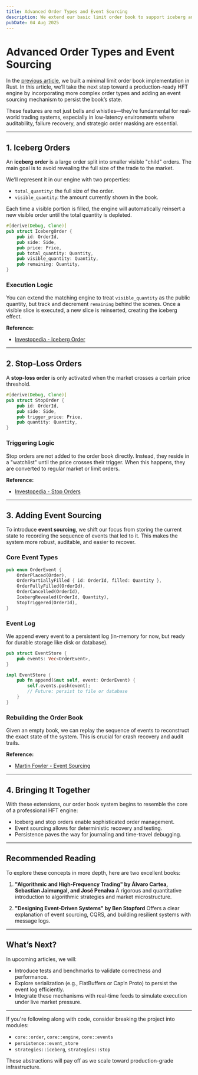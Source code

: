 ```yaml
---
title: Advanced Order Types and Event Sourcing
description: We extend our basic limit order book to support iceberg and stop-loss orders, and begin designing persistence via event sourcing to prepare the system for production-grade use.
pubDate: 04 Aug 2025
---
```


# Advanced Order Types and Event Sourcing

In the [previous article](/blog/limit-order-book/), we built a minimal limit order book implementation in Rust. In this article, we’ll take the next step toward a production-ready HFT engine by incorporating more complex order types and adding an event sourcing mechanism to persist the book’s state.

These features are not just bells and whistles—they’re fundamental for real-world trading systems, especially in low-latency environments where auditability, failure recovery, and strategic order masking are essential.

---

## 1. Iceberg Orders

An **iceberg order** is a large order split into smaller visible "child" orders. The main goal is to avoid revealing the full size of the trade to the market.

We’ll represent it in our engine with two properties:

* `total_quantity`: the full size of the order.
* `visible_quantity`: the amount currently shown in the book.

Each time a visible portion is filled, the engine will automatically reinsert a new visible order until the total quantity is depleted.

```rust
#[derive(Debug, Clone)]
pub struct IcebergOrder {
    pub id: OrderId,
    pub side: Side,
    pub price: Price,
    pub total_quantity: Quantity,
    pub visible_quantity: Quantity,
    pub remaining: Quantity,
}
```

### Execution Logic

You can extend the matching engine to treat `visible_quantity` as the public quantity, but track and decrement `remaining` behind the scenes. Once a visible slice is executed, a new slice is reinserted, creating the iceberg effect.

**Reference:**

* [Investopedia - Iceberg Order](https://www.investopedia.com/terms/i/icebergorder.asp)

---

## 2. Stop-Loss Orders

A **stop-loss order** is only activated when the market crosses a certain price threshold.

```rust
#[derive(Debug, Clone)]
pub struct StopOrder {
    pub id: OrderId,
    pub side: Side,
    pub trigger_price: Price,
    pub quantity: Quantity,
}
```

### Triggering Logic

Stop orders are not added to the order book directly. Instead, they reside in a "watchlist" until the price crosses their trigger. When this happens, they are converted to regular market or limit orders.

**Reference:**

* [Investopedia - Stop Orders](https://www.investopedia.com/terms/s/stoporder.asp)

---

## 3. Adding Event Sourcing

To introduce **event sourcing**, we shift our focus from storing the current state to recording the sequence of events that led to it. This makes the system more robust, auditable, and easier to recover.

### Core Event Types

```rust
pub enum OrderEvent {
    OrderPlaced(Order),
    OrderPartiallyFilled { id: OrderId, filled: Quantity },
    OrderFullyFilled(OrderId),
    OrderCancelled(OrderId),
    IcebergRevealed(OrderId, Quantity),
    StopTriggered(OrderId),
}
```

### Event Log

We append every event to a persistent log (in-memory for now, but ready for durable storage like disk or database).

```rust
pub struct EventStore {
    pub events: Vec<OrderEvent>,
}

impl EventStore {
    pub fn append(&mut self, event: OrderEvent) {
        self.events.push(event);
        // Future: persist to file or database
    }
}
```

### Rebuilding the Order Book

Given an empty book, we can replay the sequence of events to reconstruct the exact state of the system. This is crucial for crash recovery and audit trails.

**Reference:**

* [Martin Fowler - Event Sourcing](https://martinfowler.com/eaaDev/EventSourcing.html)

---

## 4. Bringing It Together

With these extensions, our order book system begins to resemble the core of a professional HFT engine:

* Iceberg and stop orders enable sophisticated order management.
* Event sourcing allows for deterministic recovery and testing.
* Persistence paves the way for journaling and time-travel debugging.

---

## Recommended Reading

To explore these concepts in more depth, here are two excellent books:

1. **"Algorithmic and High-Frequency Trading" by Álvaro Cartea, Sebastian Jaimungal, and José Penalva**
   A rigorous and quantitative introduction to algorithmic strategies and market microstructure.

2. **"Designing Event-Driven Systems" by Ben Stopford**
   Offers a clear explanation of event sourcing, CQRS, and building resilient systems with message logs.

---

## What’s Next?

In upcoming articles, we will:

* Introduce tests and benchmarks to validate correctness and performance.
* Explore serialization (e.g., FlatBuffers or Cap’n Proto) to persist the event log efficiently.
* Integrate these mechanisms with real-time feeds to simulate execution under live market pressure.

---

If you're following along with code, consider breaking the project into modules:

* `core::order`, `core::engine`, `core::events`
* `persistence::event_store`
* `strategies::iceberg`, `strategies::stop`

These abstractions will pay off as we scale toward production-grade infrastructure.
